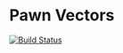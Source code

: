 # Pawn Vectors

[![Build Status](https://travis-ci.com/skuzzis/pawn-vectors.svg?branch=master)](https://travis-ci.com/skuzzis/pawn-vectors)
